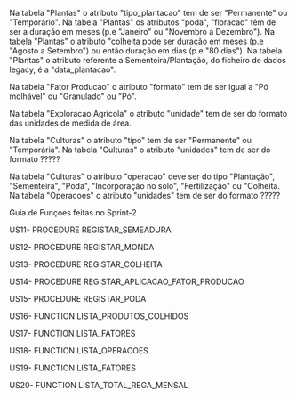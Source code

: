 Na tabela "Plantas" o atributo "tipo_plantacao" tem de ser "Permanente" ou "Temporário".
Na tabela "Plantas" os atributos "poda", "floracao" têm de ser a duração em meses (p.e "Janeiro" ou "Novembro a Dezembro").
Na tabela "Plantas" o atributo "colheita pode ser duração em meses (p.e "Agosto a Setembro") ou então duração em dias (p.e "80 dias").
Na tabela "Plantas" o atributo referente a Sementeira/Plantação, do ficheiro de dados legacy, é a "data_plantacao".

Na tabela "Fator Producao" o atributo "formato" tem de ser igual a "Pó molhável" ou "Granulado" ou "Pó".

Na tabela "Exploracao Agricola" o atributo "unidade" tem de ser do formato das unidades de medida de área.

Na tabela "Culturas" o atributo "tipo" tem de ser "Permanente" ou "Temporária".
Na tabela "Culturas" o atributo "unidades" tem de ser do formato ?????

Na tabela "Culturas" o atributo "operacao" deve ser do tipo "Plantação", "Sementeira", "Poda", "Incorporação no solo", "Fertilização" ou "Colheita.
Na tabela "Operacoes" o atributo "unidades" tem de ser do formato ?????

Guia de Funçoes feitas no Sprint-2

US11- PROCEDURE REGISTAR_SEMEADURA

US12- PROCEDURE REGISTAR_MONDA

US13- PROCEDURE REGISTAR_COLHEITA

US14- PROCEDURE REGISTAR_APLICACAO_FATOR_PRODUCAO

US15- PROCEDURE REGISTAR_PODA

US16- FUNCTION LISTA_PRODUTOS_COLHIDOS

US17- FUNCTION LISTA_FATORES

US18- FUNCTION LISTA_OPERACOES

US19- FUNCTION LISTA_FATORES

US20- FUNCTION LISTA_TOTAL_REGA_MENSAL
